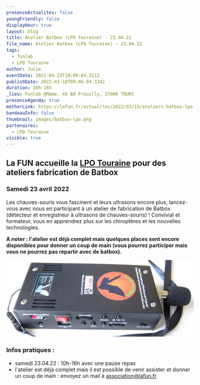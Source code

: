 ```yaml
---
presenceActualites: false
youngFriendly: false
displayHour: true
layout: blog
title: Atelier Batbox (LPO Touraine) - 23.04.22
file_name: Atelier Batbox (LPO Touraine) - 23.04.22
tags:
  - funlab
  - LPO Touraine
author: Julie
eventDate: 2022-04-23T10:00:04.311Z
publishDate: 2022-03-18T09:46:04.334Z
duration: 10h-16h
_lieu: Funlab @Mame, 49 Bd Preuilly, 37000 TOURS
presenceAgenda: true
motherLink: https://lafun.fr/actualites/2022/03/15/ateliers-batbox-lpo-touraine/
bandeauInfo: false
thumbnail: images/batbox-lpo.png
partenaires:
  - LPO Touraine
visible: true
---
```

## La FUN accueille la [LPO Touraine](https://www.lpotouraine.fr/) pour des ateliers fabrication de Batbox

### Samedi 23 avril 2022

Les chauves-souris vous fascinent et leurs ultrasons encore plus, lancez-vous avec nous en participant à un atelier de fabrication de Batbox (détecteur et enregistreur à ultrasons de chauves-souris) !
Convivial et formateur, vous en apprendrez plus sur les chiroptères et les nouvelles technologies.

**A noter : l'atelier est déjà complet mais quelques places sont encore disponibles pour donner un coup de main (vous pourrez participer mais vous ne pourrez pas repartir avec de batbox).**

![](images/batbox-lpo.png)

### Infos pratiques :

* samedi 23.04.22 : 10h-16h avec une pause repas
* l'atelier est déjà complet mais il est possible de venir assister et donner un coup de main : envoyez un mail à association@lafun.fr